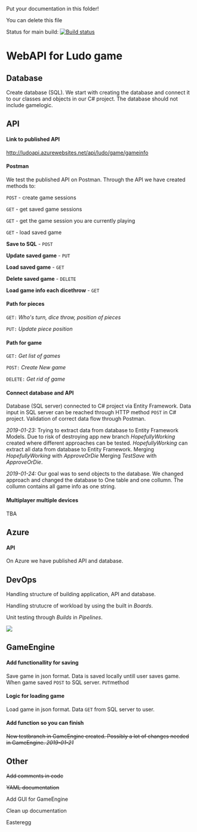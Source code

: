 Put your documentation in this folder!

You can delete this file

Status for main build:
[![Build status](https://dev.azure.com/olssonolof/Hackerman%20Fia%20web%20api/_apis/build/status/Hackerman%20Fia%20web%20api-ASP.NET%20Core-CI)](https://dev.azure.com/olssonolof/Hackerman%20Fia%20web%20api/_build/latest?definitionId=3)



# WebAPI for Ludo game

## Database
Create database (SQL). We start with creating the database and connect it to our classes and objects in our C# project.
The database should not include gamelogic.

## API

#### Link to published API
http://ludoapi.azurewebsites.net/api/ludo/game/gameinfo

#### Postman
We test the published API on Postman. Through the API we have created methods to:

`POST` - create game sessions

`GET` - get saved game sessions

`GET` - get the game session you are currently playing

`GET` - load saved game



**Save to SQL** - `POST`

**Update saved game** - `PUT`

**Load saved game** - `GET`

**Delete saved game** - `DELETE`

**Load game info each dicethrow** - `GET`

#### Path for pieces
`GET:` *Who's turn, dice throw, position of pieces*

`PUT:` *Update piece position*


#### Path for game
`GET:` *Get list of games*

`POST:` *Create New game*

`DELETE:` *Get rid of game*


#### Connect database and API
Database (SQL server) connected to C# project via Entity Framework. Data input in SQL server can be reached through HTTP method `POST` in C# project. Validation of correct data flow through Postman.

*2019-01-23:* Trying to extract data from database to Entity Framework Models. Due to risk of destroying app new branch *HopefullyWorking* created where different approaches can be tested. 
*HopefullyWorking* can extract all data from database to Entity Framework. Merging *HopefullyWorking* with *ApproveOrDie*
Merging *TestSave* with *ApproveOrDie*.

*2019-01-24:* Our goal was to send objects to the database. We changed approach and changed the database to One table and one collumn. The collumn contains all game info as one string. 




#### Multiplayer multiple devices
TBA

## Azure

#### API
On Azure we have published API and database.

## DevOps
Handling structure of building application, API and database.

Handling strutucre of workload by using the built in *Boards*.

Unit testing through *Builds* in *Pipelines*.

![](https://gyazo.com/96a740d7aac683b367671da6a8c4bf97)



## GameEngine

#### Add functionallity for saving
Save game in json format.
Data is saved locally untill user saves game. When game saved `POST` to SQL server. 
`PUT`method 

#### Logic for loading game
Load game in json format.
Data `GET` from SQL server to user. 

#### Add function so you can finish

~~New testbranch in GameEngine created. Possibly a lot of changes needed in GameEngine. *2019-01-21*~~





## Other

~~Add comments in code~~

~~YAML documentation~~

Add GUI for GameEngine

Clean up documentation

Easteregg



